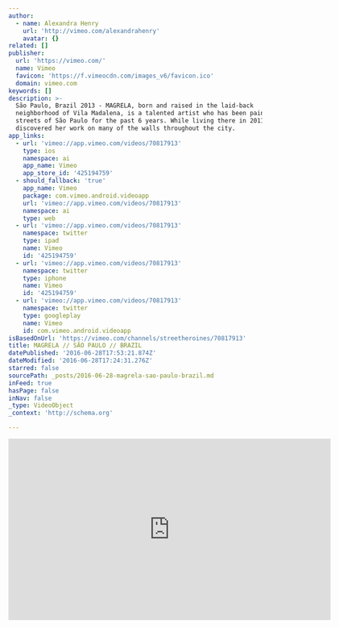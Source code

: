 ```yaml
---
author:
  - name: Alexandra Henry
    url: 'http://vimeo.com/alexandrahenry'
    avatar: {}
related: []
publisher:
  url: 'https://vimeo.com/'
  name: Vimeo
  favicon: 'https://f.vimeocdn.com/images_v6/favicon.ico'
  domain: vimeo.com
keywords: []
description: >-
  São Paulo, Brazil 2013 - MAGRELA, born and raised in the laid-back
  neighborhood of Vila Madalena, is a talented artist who has been painting the
  streets of São Paulo for the past 6 years. While living there in 2011-2012, I
  discovered her work on many of the walls throughout the city.
app_links:
  - url: 'vimeo://app.vimeo.com/videos/70817913'
    type: ios
    namespace: ai
    app_name: Vimeo
    app_store_id: '425194759'
  - should_fallback: 'true'
    app_name: Vimeo
    package: com.vimeo.android.videoapp
    url: 'vimeo://app.vimeo.com/videos/70817913'
    namespace: ai
    type: web
  - url: 'vimeo://app.vimeo.com/videos/70817913'
    namespace: twitter
    type: ipad
    name: Vimeo
    id: '425194759'
  - url: 'vimeo://app.vimeo.com/videos/70817913'
    namespace: twitter
    type: iphone
    name: Vimeo
    id: '425194759'
  - url: 'vimeo://app.vimeo.com/videos/70817913'
    namespace: twitter
    type: googleplay
    name: Vimeo
    id: com.vimeo.android.videoapp
isBasedOnUrl: 'https://vimeo.com/channels/streetheroines/70817913'
title: MAGRELA // SÃO PAULO // BRAZIL
datePublished: '2016-06-28T17:53:21.874Z'
dateModified: '2016-06-28T17:24:31.276Z'
starred: false
sourcePath: _posts/2016-06-28-magrela-sao-paulo-brazil.md
inFeed: true
hasPage: false
inNav: false
_type: VideoObject
_context: 'http://schema.org'

---
```

<iframe src="https://cdn.embedly.com/widgets/media.html?src=https%3A%2F%2Fplayer.vimeo.com%2Fvideo%2F70817913&amp;url=https%3A%2F%2Fvimeo.com%2F70817913&amp;image=http%3A%2F%2Fi.vimeocdn.com%2Fvideo%2F505823918_640.jpg&amp;key=b7d04c9b404c499eba89ee7072e1c4f7&amp;type=text%2Fhtml&amp;schema=vimeo" width="640" height="360" scrolling="no" frameborder="0" allowfullscreen="" style=""></iframe>
